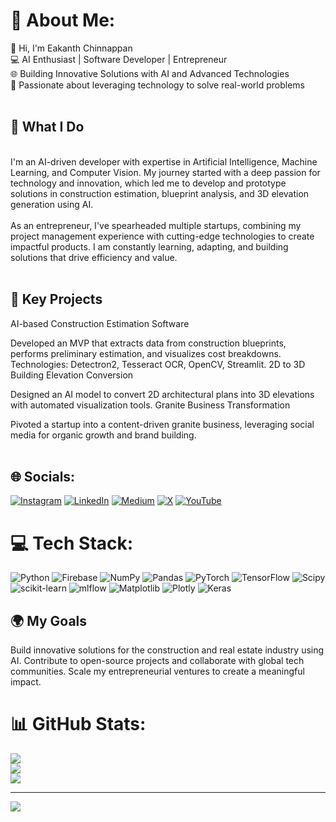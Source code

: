 # 💫 About Me:
👋 Hi, I'm Eakanth Chinnappan<br>💻 AI Enthusiast | Software Developer | Entrepreneur<br>🌐 Building Innovative Solutions with AI and Advanced Technologies<br>🚀 Passionate about leveraging technology to solve real-world problems<br><br>

##  🚀 What I Do
<br>I'm an AI-driven developer with expertise in Artificial Intelligence, Machine Learning, and Computer Vision. My journey started with a deep passion for technology and innovation, which led me to develop and prototype solutions in construction estimation, blueprint analysis, and 3D elevation generation using AI.<br><br>As an entrepreneur, I've spearheaded multiple startups, combining my project management experience with cutting-edge technologies to create impactful products. I am constantly learning, adapting, and building solutions that drive efficiency and value.<br><br>

##  🌟 Key Projects
AI-based Construction Estimation Software

Developed an MVP that extracts data from construction blueprints, performs preliminary estimation, and visualizes cost breakdowns.
Technologies: Detectron2, Tesseract OCR, OpenCV, Streamlit.
2D to 3D Building Elevation Conversion

Designed an AI model to convert 2D architectural plans into 3D elevations with automated visualization tools.
Granite Business Transformation

Pivoted a startup into a content-driven granite business, leveraging social media for organic growth and brand building.<br><br>

## 🌐 Socials:
[![Instagram](https://img.shields.io/badge/Instagram-%23E4405F.svg?logo=Instagram&logoColor=white)](https://instagram.com/eakanth_chinnappan) [![LinkedIn](https://img.shields.io/badge/LinkedIn-%230077B5.svg?logo=linkedin&logoColor=white)](https://linkedin.com/in/eakanth) [![Medium](https://img.shields.io/badge/Medium-12100E?logo=medium&logoColor=white)](https://medium.com/@eakanth) [![X](https://img.shields.io/badge/X-black.svg?logo=X&logoColor=white)](https://x.com/eakanth_c) [![YouTube](https://img.shields.io/badge/YouTube-%23FF0000.svg?logo=YouTube&logoColor=white)](https://youtube.com/@eakanth) 

# 💻 Tech Stack:
![Python](https://img.shields.io/badge/python-3670A0?style=for-the-badge&logo=python&logoColor=ffdd54) ![Firebase](https://img.shields.io/badge/firebase-%23039BE5.svg?style=for-the-badge&logo=firebase) ![NumPy](https://img.shields.io/badge/numpy-%23013243.svg?style=for-the-badge&logo=numpy&logoColor=white) ![Pandas](https://img.shields.io/badge/pandas-%23150458.svg?style=for-the-badge&logo=pandas&logoColor=white) ![PyTorch](https://img.shields.io/badge/PyTorch-%23EE4C2C.svg?style=for-the-badge&logo=PyTorch&logoColor=white) ![TensorFlow](https://img.shields.io/badge/TensorFlow-%23FF6F00.svg?style=for-the-badge&logo=TensorFlow&logoColor=white) ![Scipy](https://img.shields.io/badge/SciPy-%230C55A5.svg?style=for-the-badge&logo=scipy&logoColor=%white) ![scikit-learn](https://img.shields.io/badge/scikit--learn-%23F7931E.svg?style=for-the-badge&logo=scikit-learn&logoColor=white) ![mlflow](https://img.shields.io/badge/mlflow-%23d9ead3.svg?style=for-the-badge&logo=numpy&logoColor=blue) ![Matplotlib](https://img.shields.io/badge/Matplotlib-%23ffffff.svg?style=for-the-badge&logo=Matplotlib&logoColor=black) ![Plotly](https://img.shields.io/badge/Plotly-%233F4F75.svg?style=for-the-badge&logo=plotly&logoColor=white) ![Keras](https://img.shields.io/badge/Keras-%23D00000.svg?style=for-the-badge&logo=Keras&logoColor=white)

##  🌍 My Goals
Build innovative solutions for the construction and real estate industry using AI.
Contribute to open-source projects and collaborate with global tech communities.
Scale my entrepreneurial ventures to create a meaningful impact.

# 📊 GitHub Stats:
![](https://github-readme-stats.vercel.app/api?username=EakanthChinnappan&theme=dark&hide_border=false&include_all_commits=true&count_private=false)<br/>
![](https://github-readme-streak-stats.herokuapp.com/?user=EakanthChinnappan&theme=dark&hide_border=false)<br/>
![](https://github-readme-stats.vercel.app/api/top-langs/?username=EakanthChinnappan&theme=dark&hide_border=false&include_all_commits=true&count_private=false&layout=compact)

---
[![](https://visitcount.itsvg.in/api?id=EakanthChinnappan&icon=0&color=0)](https://visitcount.itsvg.in)

<!-- Proudly created with GPRM ( https://gprm.itsvg.in ) -->
